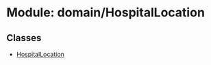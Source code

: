 # Module: domain/HospitalLocation

## Classes

- [HospitalLocation](../classes/domain_HospitalLocation.HospitalLocation.md)
